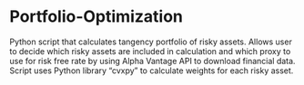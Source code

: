 # Portfolio-Optimization
Python script that calculates tangency portfolio of risky assets. Allows user to decide which risky assets are included in calculation and which proxy to use for risk free rate by using Alpha Vantage API to download financial data. Script uses Python library “cvxpy” to calculate weights for each risky asset.
